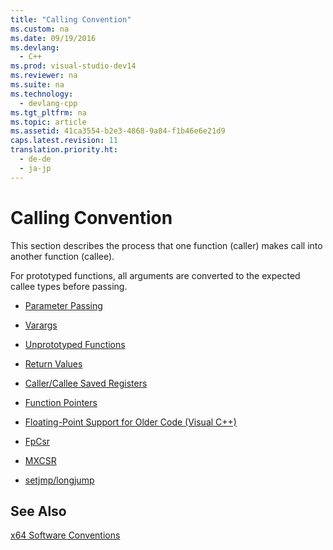 ```yaml
---
title: "Calling Convention"
ms.custom: na
ms.date: 09/19/2016
ms.devlang: 
  - C++
ms.prod: visual-studio-dev14
ms.reviewer: na
ms.suite: na
ms.technology: 
  - devlang-cpp
ms.tgt_pltfrm: na
ms.topic: article
ms.assetid: 41ca3554-b2e3-4868-9a84-f1b46e6e21d9
caps.latest.revision: 11
translation.priority.ht: 
  - de-de
  - ja-jp
---
```

# Calling Convention
This section describes the process that one function (caller) makes call into another function (callee).  
  
 For prototyped functions, all arguments are converted to the expected callee types before passing.  
  
-   [Parameter Passing](../vs140/Parameter-Passing.md)  
  
-   [Varargs](../vs140/Varargs.md)  
  
-   [Unprototyped Functions](../vs140/Unprototyped-Functions.md)  
  
-   [Return Values](../vs140/Return-Values--C---.md)  
  
-   [Caller/Callee Saved Registers](../vs140/Caller-Callee-Saved-Registers.md)  
  
-   [Function Pointers](../vs140/Function-Pointers.md)  
  
-   [Floating-Point Support for Older Code (Visual C++)](../vs140/Floating-Point-Support-for-Older-Code--Visual-C---.md)  
  
-   [FpCsr](../vs140/FpCsr.md)  
  
-   [MXCSR](../vs140/MxCsr.md)  
  
-   [setjmp/longjump](../vs140/setjmp-longjump.md)  
  
## See Also  
 [x64 Software Conventions](../vs140/x64-Software-Conventions.md)